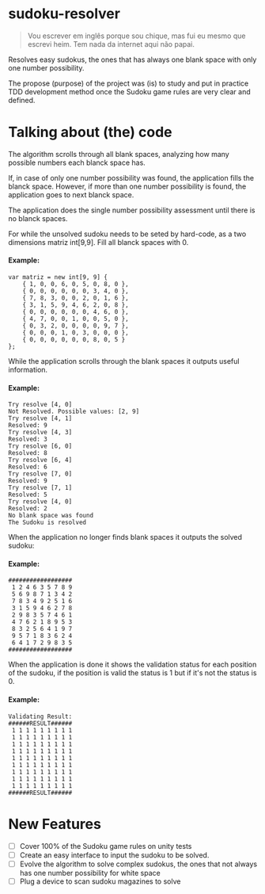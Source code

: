 # sudoku-resolver
> Vou escrever em inglês porque sou chique, mas fui eu mesmo que escrevi heim. Tem nada da internet aqui não papai.

Resolves easy sudokus, the ones that has always one blank space with only one number possibility.


The propose (purpose) of the project was (is) to study and put in practice TDD development method once the Sudoku game rules are very clear and defined.

# Talking about (the) code

The algorithm scrolls through all blank spaces, analyzing how many possible numbers each blanck space has.

If, in case of only one number possibility was found, the application fills the blanck space. However, if more than one number  possibility is found, the application goes to next blanck space.

The application does the single number possibility assessment until there is no blanck spaces.

For while the unsolved sudoku needs to be seted by hard-code, as a two dimensions matriz int[9,9]. Fill all blanck spaces with 0.

#### Example:
```
var matriz = new int[9, 9] {
    { 1, 0, 0, 6, 0, 5, 0, 8, 0 },
    { 0, 0, 0, 0, 0, 0, 3, 4, 0 },
    { 7, 8, 3, 0, 0, 2, 0, 1, 6 },
    { 3, 1, 5, 9, 4, 6, 2, 0, 8 },
    { 0, 0, 0, 0, 0, 0, 4, 6, 0 },
    { 4, 7, 0, 0, 1, 0, 0, 5, 0 },
    { 0, 3, 2, 0, 0, 0, 0, 9, 7 },
    { 0, 0, 0, 1, 0, 3, 0, 0, 0 },
    { 0, 0, 0, 0, 0, 0, 8, 0, 5 }
};
```

While the application scrolls through the blank spaces it outputs useful information.
#### Example:
```
Try resolve [4, 0]
Not Resolved. Possible values: [2, 9]
Try resolve [4, 1]
Resolved: 9
Try resolve [4, 3]
Resolved: 3
Try resolve [6, 0]
Resolved: 8
Try resolve [6, 4]
Resolved: 6
Try resolve [7, 0]
Resolved: 9
Try resolve [7, 1]
Resolved: 5
Try resolve [4, 0]
Resolved: 2
No blank space was found
The Sudoku is resolved
```


When the application no longer finds blank spaces it outputs the solved sudoku:
#### Example:
```
##################
 1 2 4 6 3 5 7 8 9
 5 6 9 8 7 1 3 4 2
 7 8 3 4 9 2 5 1 6
 3 1 5 9 4 6 2 7 8
 2 9 8 3 5 7 4 6 1
 4 7 6 2 1 8 9 5 3
 8 3 2 5 6 4 1 9 7
 9 5 7 1 8 3 6 2 4
 6 4 1 7 2 9 8 3 5
##################
```


When the application is done it shows the validation status for each position of the sudoku, if the position is valid the status is 1 but if it's not the status is 0.
#### Example:
```
Validating Result:
######RESULT######
 1 1 1 1 1 1 1 1 1
 1 1 1 1 1 1 1 1 1
 1 1 1 1 1 1 1 1 1
 1 1 1 1 1 1 1 1 1
 1 1 1 1 1 1 1 1 1
 1 1 1 1 1 1 1 1 1
 1 1 1 1 1 1 1 1 1
 1 1 1 1 1 1 1 1 1
 1 1 1 1 1 1 1 1 1
######RESULT######
```
# New Features
- [ ] Cover 100% of the Sudoku game rules on unity tests
- [ ] Create an easy interface to input the sudoku to be solved.
- [ ] Evolve the algorithm to solve complex sudokus, the ones that not always has one number possibility for white space
- [ ] Plug a device to scan sudoku magazines to solve
